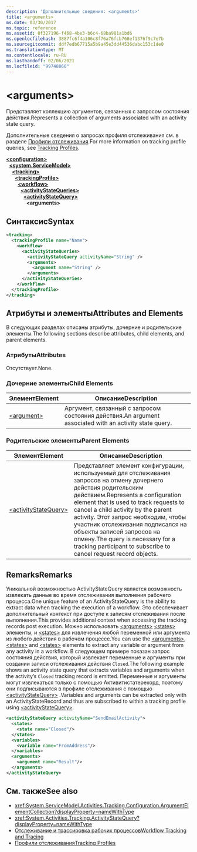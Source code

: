 ```yaml
---
description: 'Дополнительные сведения: <arguments>'
title: <arguments>
ms.date: 03/30/2017
ms.topic: reference
ms.assetid: 0f327196-f468-4be3-b6c4-68ba981a1bd6
ms.openlocfilehash: 3887fc6f4a106c8f76a76fcb768ef1376f9c7e7b
ms.sourcegitcommit: ddf7edb67715a5b9a45e3dd44536dabc153c1de0
ms.translationtype: MT
ms.contentlocale: ru-RU
ms.lasthandoff: 02/06/2021
ms.locfileid: "99748860"
---
```

# \<arguments>

<span data-ttu-id="63c0b-102">Представляет коллекцию аргументов, связанных с запросом состояния действия.</span><span class="sxs-lookup"><span data-stu-id="63c0b-102">Represents a collection of arguments associated with an activity state query.</span></span>  
  
 <span data-ttu-id="63c0b-103">Дополнительные сведения о запросах профиля отслеживания см. в разделе [Профили отслеживания](../../../windows-workflow-foundation/tracking-profiles.md).</span><span class="sxs-lookup"><span data-stu-id="63c0b-103">For more information on tracking profile queries, see [Tracking Profiles](../../../windows-workflow-foundation/tracking-profiles.md).</span></span>  
  
[**\<configuration>**](../configuration-element.md)\
&nbsp;&nbsp;[**\<system.ServiceModel>**](system-servicemodel-of-workflow.md)\
&nbsp;&nbsp;&nbsp;&nbsp;[**\<tracking>**](tracking.md)\
&nbsp;&nbsp;&nbsp;&nbsp;&nbsp;&nbsp;[**\<trackingProfile>**](trackingprofile.md)\
&nbsp;&nbsp;&nbsp;&nbsp;&nbsp;&nbsp;&nbsp;&nbsp;[**\<workflow>**](workflow.md)\
&nbsp;&nbsp;&nbsp;&nbsp;&nbsp;&nbsp;&nbsp;&nbsp;&nbsp;&nbsp;[**\<activityStateQueries>**](activitystatequeries.md)\
&nbsp;&nbsp;&nbsp;&nbsp;&nbsp;&nbsp;&nbsp;&nbsp;&nbsp;&nbsp;&nbsp;&nbsp;[**\<activityStateQuery>**](activitystatequery.md)\
&nbsp;&nbsp;&nbsp;&nbsp;&nbsp;&nbsp;&nbsp;&nbsp;&nbsp;&nbsp;&nbsp;&nbsp;&nbsp;&nbsp;**\<arguments>**  
  
## <a name="syntax"></a><span data-ttu-id="63c0b-104">Синтаксис</span><span class="sxs-lookup"><span data-stu-id="63c0b-104">Syntax</span></span>  
  
```xml
<tracking>
  <trackingProfile name="Name">
    <workflow>
      <activityStateQueries>
        <activityStateQuery activityName="String" />
        <arguments>
          <argument name="String" />
        </arguments>
      </activityStateQueries>
    </workflow>
  </trackingProfile>
</tracking>  
```  
  
## <a name="attributes-and-elements"></a><span data-ttu-id="63c0b-105">Атрибуты и элементы</span><span class="sxs-lookup"><span data-stu-id="63c0b-105">Attributes and Elements</span></span>  

 <span data-ttu-id="63c0b-106">В следующих разделах описаны атрибуты, дочерние и родительские элементы.</span><span class="sxs-lookup"><span data-stu-id="63c0b-106">The following sections describe attributes, child elements, and parent elements.</span></span>  
  
### <a name="attributes"></a><span data-ttu-id="63c0b-107">Атрибуты</span><span class="sxs-lookup"><span data-stu-id="63c0b-107">Attributes</span></span>  

 <span data-ttu-id="63c0b-108">Отсутствует.</span><span class="sxs-lookup"><span data-stu-id="63c0b-108">None.</span></span>  
  
### <a name="child-elements"></a><span data-ttu-id="63c0b-109">Дочерние элементы</span><span class="sxs-lookup"><span data-stu-id="63c0b-109">Child Elements</span></span>  
  
|<span data-ttu-id="63c0b-110">Элемент</span><span class="sxs-lookup"><span data-stu-id="63c0b-110">Element</span></span>|<span data-ttu-id="63c0b-111">Описание</span><span class="sxs-lookup"><span data-stu-id="63c0b-111">Description</span></span>|  
|-------------|-----------------|  
|[\<argument>](argument.md)|<span data-ttu-id="63c0b-112">Аргумент, связанный с запросом состояния действия.</span><span class="sxs-lookup"><span data-stu-id="63c0b-112">An argument associated with an activity state query.</span></span>|  
  
### <a name="parent-elements"></a><span data-ttu-id="63c0b-113">Родительские элементы</span><span class="sxs-lookup"><span data-stu-id="63c0b-113">Parent Elements</span></span>  
  
|<span data-ttu-id="63c0b-114">Элемент</span><span class="sxs-lookup"><span data-stu-id="63c0b-114">Element</span></span>|<span data-ttu-id="63c0b-115">Описание</span><span class="sxs-lookup"><span data-stu-id="63c0b-115">Description</span></span>|  
|-------------|-----------------|  
|[\<activityStateQuery>](activitystatequery.md)|<span data-ttu-id="63c0b-116">Представляет элемент конфигурации, используемый для отслеживания запросов на отмену дочернего действия родительским действием.</span><span class="sxs-lookup"><span data-stu-id="63c0b-116">Represents a configuration element that is used to track requests to cancel a child activity by the parent activity.</span></span> <span data-ttu-id="63c0b-117">Этот запрос необходим, чтобы участник отслеживания подписался на объекты записей запросов на отмену.</span><span class="sxs-lookup"><span data-stu-id="63c0b-117">The query is necessary for a tracking participant to subscribe to cancel request record objects.</span></span>|  
  
## <a name="remarks"></a><span data-ttu-id="63c0b-118">Remarks</span><span class="sxs-lookup"><span data-stu-id="63c0b-118">Remarks</span></span>  

 <span data-ttu-id="63c0b-119">Уникальной возможностью ActivityStateQuery является возможность извлекать данные во время отслеживания выполнения рабочего процесса.</span><span class="sxs-lookup"><span data-stu-id="63c0b-119">One unique feature of an ActivityStateQuery is the ability to extract data when tracking the execution of a workflow.</span></span> <span data-ttu-id="63c0b-120">Это обеспечивает дополнительный контекст при доступе к записям отслеживания после выполнения.</span><span class="sxs-lookup"><span data-stu-id="63c0b-120">This provides additional context when accessing the tracking records post execution.</span></span> <span data-ttu-id="63c0b-121">Можно использовать [\<arguments>](arguments.md) [\<states>](states.md) элементы, и [\<states>](states.md) для извлечения любой переменной или аргумента из любого действия в рабочем процессе.</span><span class="sxs-lookup"><span data-stu-id="63c0b-121">You can use the [\<arguments>](arguments.md), [\<states>](states.md) and [\<states>](states.md) elements to extract any variable or argument from any activity in a workflow.</span></span> <span data-ttu-id="63c0b-122">В следующем примере показан запрос состояния действия, который извлекает переменные и аргументы при создании записи отслеживания действия `Closed`.</span><span class="sxs-lookup"><span data-stu-id="63c0b-122">The following example shows an activity state query that extracts variables and arguments when the activity’s `Closed` tracking record is emitted.</span></span> <span data-ttu-id="63c0b-123">Переменные и аргументы могут извлекаться только с помощью Активитистатерекорд, поэтому они подписываются в профиле отслеживания с помощью [\<activityStateQuery>](activitystatequery.md) .</span><span class="sxs-lookup"><span data-stu-id="63c0b-123">Variables and arguments can be extracted only with an ActivityStateRecord and thus are subscribed to within a tracking profile using [\<activityStateQuery>](activitystatequery.md).</span></span>  
  
```xml  
<activityStateQuery activityName="SendEmailActivity">  
  <states>  
    <state name="Closed"/>  
  </states>  
  <variables>  
    <variable name="FromAddress"/>  
  </variables>  
  <arguments>  
    <argument name="Result"/>  
  </arguments>  
</activityStateQuery>  
```  
  
## <a name="see-also"></a><span data-ttu-id="63c0b-124">См. также</span><span class="sxs-lookup"><span data-stu-id="63c0b-124">See also</span></span>

- <xref:System.ServiceModel.Activities.Tracking.Configuration.ArgumentElementCollection?displayProperty=nameWithType>
- <xref:System.Activities.Tracking.ActivityStateQuery?displayProperty=nameWithType>
- [<span data-ttu-id="63c0b-125">Отслеживание и трассировка рабочих процессов</span><span class="sxs-lookup"><span data-stu-id="63c0b-125">Workflow Tracking and Tracing</span></span>](../../../windows-workflow-foundation/workflow-tracking-and-tracing.md)
- [<span data-ttu-id="63c0b-126">Профили отслеживания</span><span class="sxs-lookup"><span data-stu-id="63c0b-126">Tracking Profiles</span></span>](../../../windows-workflow-foundation/tracking-profiles.md)
